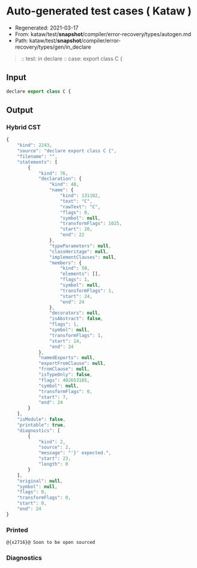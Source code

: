 # Auto-generated test cases ( Kataw )
- Regenerated: 2021-03-17
- From: kataw/test/__snapshot__/compiler/error-recovery/types/autogen.md
- Path: kataw/test/__snapshot__/compiler/error-recovery/types/gen/in_declare
> :: test: in declare
> :: case: export class C {
## Input

`````js
declare export class C {
`````

## Output

### Hybrid CST

```javascript
{
    "kind": 2243,
    "source": "declare export class C {",
    "filename": "",
    "statements": [
        {
            "kind": 76,
            "declaration": {
                "kind": 48,
                "name": {
                    "kind": 131102,
                    "text": "C",
                    "rawText": "C",
                    "flags": 0,
                    "symbol": null,
                    "transformFlags": 1025,
                    "start": 20,
                    "end": 22
                },
                "typeParameters": null,
                "classHeritage": null,
                "implementClauses": null,
                "members": {
                    "kind": 50,
                    "elements": [],
                    "flags": 1,
                    "symbol": null,
                    "transformFlags": 1,
                    "start": 24,
                    "end": 24
                },
                "decorators": null,
                "isAbstract": false,
                "flags": 1,
                "symbol": null,
                "transformFlags": 1,
                "start": 14,
                "end": 24
            },
            "namedExports": null,
            "exportFromClause": null,
            "fromClause": null,
            "isTypeOnly": false,
            "flags": 402653185,
            "symbol": null,
            "transformFlags": 0,
            "start": 7,
            "end": 24
        }
    ],
    "isModule": false,
    "printable": true,
    "diagnostics": [
        {
            "kind": 2,
            "source": 2,
            "message": "'}' expected.",
            "start": 23,
            "length": 0
        }
    ],
    "original": null,
    "symbol": null,
    "flags": 0,
    "transformFlags": 0,
    "start": 0,
    "end": 24
}
```

### Printed

```javascript
@{x2716}@ Soon to be open sourced
```

### Diagnostics

```javascript

```

